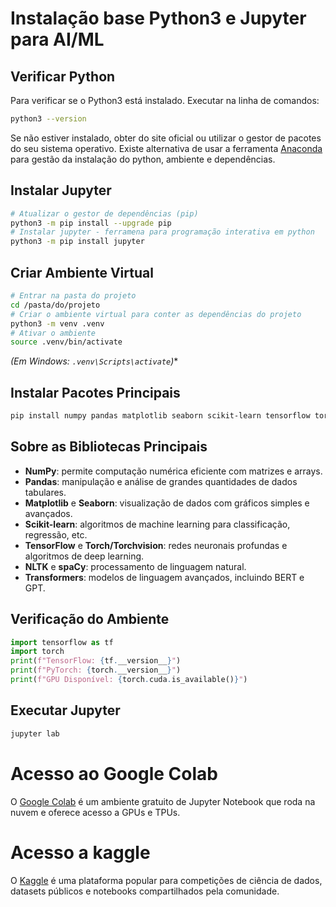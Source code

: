 # Instalação base Python3 e Jupyter para AI/ML

## Verificar Python
Para verificar se o Python3 está instalado. Executar na linha de comandos:
```bash
python3 --version
```
Se não estiver instalado, obter do site oficial ou utilizar o gestor de pacotes do seu sistema operativo.
Existe alternativa de usar a ferramenta [Anaconda](https://anaconda.org/) para gestão da instalação do python, ambiente e dependências.

## Instalar Jupyter
```bash
# Atualizar o gestor de dependências (pip)
python3 -m pip install --upgrade pip
# Instalar jupyter - ferramena para programação interativa em python
python3 -m pip install jupyter
```

## Criar Ambiente Virtual
```bash
# Entrar na pasta do projeto
cd /pasta/do/projeto
# Criar o ambiente virtual para conter as dependências do projeto
python3 -m venv .venv
# Ativar o ambiente
source .venv/bin/activate
```
*(Em Windows: `.venv\Scripts\activate`)**

## Instalar Pacotes Principais
```bash
pip install numpy pandas matplotlib seaborn scikit-learn tensorflow torch torchvision nltk spacy transformers
```

## Sobre as Bibliotecas Principais
- **NumPy**: permite computação numérica eficiente com matrizes e arrays.
- **Pandas**: manipulação e análise de grandes quantidades de dados tabulares.
- **Matplotlib** e **Seaborn**: visualização de dados com gráficos simples e avançados.
- **Scikit-learn**: algoritmos de machine learning para classificação, regressão, etc.
- **TensorFlow** e **Torch/Torchvision**: redes neuronais profundas e algoritmos de deep learning.
- **NLTK** e **spaCy**: processamento de linguagem natural.
- **Transformers**: modelos de linguagem avançados, incluindo BERT e GPT.

## Verificação do Ambiente
```python
import tensorflow as tf
import torch
print(f"TensorFlow: {tf.__version__}")
print(f"PyTorch: {torch.__version__}")
print(f"GPU Disponível: {torch.cuda.is_available()}")
```

## Executar Jupyter
```bash
jupyter lab
```


# Acesso ao Google Colab
O [Google Colab](https://colab.research.google.com/) é um ambiente gratuito de Jupyter Notebook que roda na nuvem e oferece acesso a GPUs e TPUs.


# Acesso a kaggle
O [Kaggle](https://www.kaggle.com/) é uma plataforma popular para competições de ciência de dados, datasets públicos e notebooks compartilhados pela comunidade.
